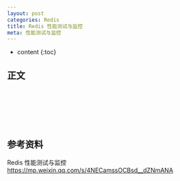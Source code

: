 ```yaml
---
layout: post
categories: Redis
title: Redis 性能测试与监控
meta: 性能测试与监控
---
```

* content
{:toc}

## 正文



<br/><br/><br/><br/><br/>
## 参考资料

Redis 性能测试与监控 <https://mp.weixin.qq.com/s/4NECamssOCBsd__dZNmANA>
